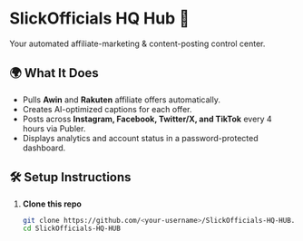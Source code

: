 # SlickOfficials HQ Hub 🚀

Your automated affiliate-marketing & content-posting control center.

## 🌍 What It Does
- Pulls **Awin** and **Rakuten** affiliate offers automatically.
- Creates AI-optimized captions for each offer.
- Posts across **Instagram, Facebook, Twitter/X, and TikTok** every 4 hours via Publer.
- Displays analytics and account status in a password-protected dashboard.

## 🛠️ Setup Instructions

1. **Clone this repo**
   ```bash
   git clone https://github.com/<your-username>/SlickOfficials-HQ-HUB.git
   cd SlickOfficials-HQ-HUB
